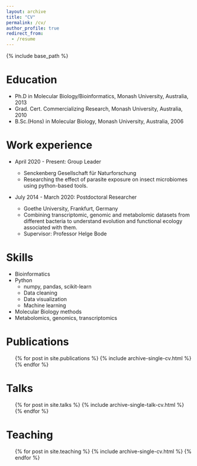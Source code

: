 ```yaml
---
layout: archive
title: "CV"
permalink: /cv/
author_profile: true
redirect_from:
  - /resume
---
```


{% include base_path %}

Education
======
* Ph.D in Molecular Biology/Bioinformatics, Monash University, Australia, 2013 
* Grad. Cert. Commercializing Research, Monash University, Australia, 2010
* B.Sc.(Hons) in Molecular Biology, Monash University, Australia, 2006


Work experience
======
* April 2020 - Present: Group Leader
  * Senckenberg Gesellschaft für Naturforschung
  * Researching the effect of parasite exposure on insect microbiomes using python-based tools.

* July 2014 - March 2020: Postdoctoral Researcher
  * Goethe University, Frankfurt, Germany
  * Combining transcriptomic, genomic and metabolomic datasets from different bacteria to understand evolution and functional ecology associated with them.
  * Supervisor: Professor Helge Bode
  
Skills
======
* Bioinformatics
* Python
  * numpy, pandas, scikit-learn
  * Data cleaning
  * Data visualization
  * Machine learning
* Molecular Biology methods
* Metabolomics, genomics, transcriptomics

Publications
======
  <ul>{% for post in site.publications %}
    {% include archive-single-cv.html %}
  {% endfor %}</ul>
  
Talks
======
  <ul>{% for post in site.talks %}
    {% include archive-single-talk-cv.html %}
  {% endfor %}</ul>
  
Teaching
======
  <ul>{% for post in site.teaching %}
    {% include archive-single-cv.html %}
  {% endfor %}</ul>
  

